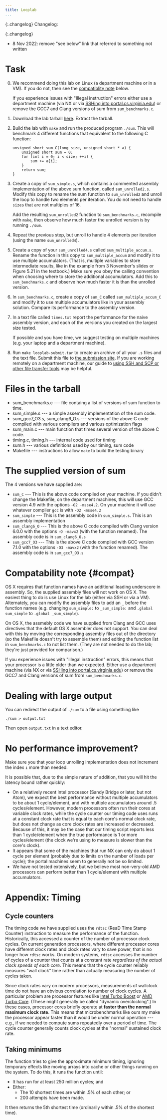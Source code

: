 ```yaml
---
title: Looplab
...
```


{:.changelog}
Changelog:

{:.changelog}
*  8 Nov 2022: remove "see below" link that referred to something not written

# Task

0.  We recommend doing this lab on Linux (a department machine or in a VM). If you do not, then
    see the [compatiblity note](#compat) below.
    
    If you experience issues with "Illegal instruction" errors either use a department machine
    (via NX or via [SSHing into portal.cs.virginia.edu](sshscp.html)) or remove the GCC7 and Clang
    versions of sum from `sum_benchmarks.c`.

1.  Download the lab tarball [here](files/looplab.tar). Extract the tarball.

2.  Build the lab with `make` and run the produced program `./sum`. This will
    benchmark 4 different functions that equivalent to the following C function:

        unsigned short sum_C(long size, unsigned short * a) {
            unsigned short sum = 0;
            for (int i = 0; i < size; ++i) {
                sum += a[i];
            }
            return sum;
        }

3.  Create a copy of `sum_simple.s`, which contains a commented assembly implementation of
    the above sum function, called `sum_unrolled2.s`.
    Modify this copy to rename
    the sum function to `sum_unrolled2` and unroll the loop to
    handle two elements per iteration. You do not need to handle
    `size`s that are not multiples of 16.

    Add the resulting `sum_unrolled2` function to `sum_benchmarks.c`,
    recompile with `make`, then observe how much faster the unrolled version
    is by running `./sum`.

4.  Repeat the previous step, but unroll to handle 4 elements per iteration (using the name `sum_unrolled4`).

5.  Create a copy of your `sum_unrolled4.s` called `sum_multiple_accum.s`. Rename
    the function in this copy to `sum_multiple_accum` and modify it to use multiple accumulators.
    (That is, multiple variables to store intermediate results, like in the example from 3 November's slides
    or Figure 5.21 in the textbook.)
    Make sure you obey the calling convention when choosing where to store
    the additional accumulators.
    Add this to `sum_benchmarks.c` and observe how much faster it is than the
    unrolled version.

6.  In `sum_benchmarks.c`, create a copy of `sum_C` called `sum_multiple_accum_C` and modify it to use 
    multiple accumulators like in your assembly solution. Compare its performance to the assembly
    version.

7.  In a text file called `times.txt` report the performance for the naive assembly version,
    and each of the versions you created on the largest size tested.

    If possible and you have time, we suggest testing on multiple machines (e.g. your laptop and a department machine).

8.  Run `make looplab-submit.tar` to create an archive of all your `.s` files and the text file. Submit
    this file to [the submission site]({site.submit_site}}). If you are working remotely
    on a department machine, our guide to [using SSH and SCP or other file transfer tools](sshscp.html) may be
    helpful.

# Files in the tarball

*  sum_benchmarks.c --- file containg a list of versions of sum function to time.
*  sum_simple.s --- a simple assembly implementation of the sum code.
*  sum_gcc7_O3.s, sum_clang6_O.s --- versions of the above C code compiled with
   various compilers and various optimization flags
*  sum_main.c --- main function that times several version of the above C code.
*  timing.c, timing.h --- internal code used for timing
*  sum.h --- various definitions used by our timing, sum code
*  Makefile --- instructions to allow `make` to build the testing binary

# The supplied version of sum

The 4 versions we have supplied are:

*  `sum_C` --- This is the above code compiled on your machine. If you didn't change the Makefile, on the department machines, this will use GCC version 4.9 with the options `-O2 -msse4.2`. On your machine it will use whatever compiler `gcc` is with `-O2 -msse4.2`
*  `sum_simple` --- This is the assembly code in `sum_simple.s`. This is an assembly implementation
*  `sum_clang6_O` --- This is the above C code compiled with Clang version 6.0.0 with the options `-O -mavx2` (with the function renamed). The assembly code is in `sum_clang6_O.s`
*  `sum_gcc7_O3` --- This is the above C code compiled with GCC version 7.1.0 with the options `-O3 -mavx2` (with the function renamed). The assembly code is in `sum_gcc7_O3.s`

# Compatability note {#compat}

OS X requires that function names have an additional leading underscore in assembly. So, the supplied assembly files will not work on OS X. The easiest thing to do is use Linux for the lab (either via SSH or via a VM). Alternately, you can modify the assembly files to add an `_` before the function names (e.g. changing `sum_simple:` to `_sum_simple:` and `.global sum_simple` to `.global _sum_simple`).

On OS X, the assmebly code we have supplied from Clang and GCC uses directives that the default OS X assembler does not support. You can deal with this by moving the corresponding assembly files out of the directory (so the Makefile doesn't try to assemble them) and editing the function list in `sum_benchmarks.c` to not list them. (They are not needed to do the lab; they're just provided for comparison.)

If you experience issues with "Illegal instruction" errors, this means that your processor is a little older than we expected.
Either use a department machine (via NX or via [SSHing into portal.cs.virginia.edu](sshscp.html)) or remove the GCC7 and Clang
versions of sum from `sum_benchmarks.c`.

# Dealing with large output

You can redirect the output of `./sum` to a file using something like

    ./sum > output.txt

Then open `output.txt` in a text editor.

# No performance improvement?

Make sure you that your loop unrolling implementation does not increment the index `i` more than needed.

It is possible that, due to the simple nature of addition, that you will hit the latency bound rather quickly:
-  On a relatively recent Intel processor (Sandy Bridge or later, but not Atom), we expect the best performance without multiple accumulators to be about 1 cycle/element, and with multiple accumulators around .5 cycles/element. However, modern processors often run their cores at variable clock rates, while the cycle counter our timing code uses runs at a constant clock rate that is equal to each core's normal clock rate, but does not change as core clock rates are increased or decreased. Because of this, it may be the case that our timing script reports less than 1 cycle/element when the true performance is 1 or more cycles/element (the clock we're using to measure is slower than the core's clock).
-  It appears that some of the machines that run NX can only do about 1 cycle per element (probably due to limits on the number of loads per cycle); the portal machines seem to generally not be so limited.
-  We have not tested extensively, but we believe most non-very-old AMD processors can perform better than 1 cycle/element with multiple accumulators.

# Appendix: Timing

## Cycle counters

The timing code we have supplied uses the `rdtsc` (ReaD Time Stamp Counter) instruction to measure the performance
of the function. Historically, this accessed a counter of the number of processor clock cycles. On current generation
processors, where different processor cores have different clock rates and clock rates vary to save power,
that is no longer how `rdtsc` works. On modern systems, `rdtsc` accesses the number of cycles of a counter that
counts at a constant rate *regardless of the actual clock speeds of each core*. This means that the cycle counter
reliably measures "wall clock" time rather than actually measuring the number of cycles taken.

Since clock rates vary on modern processors, measurements of wallclock time do not have an obvious correlation
to number of clock cycles. A particular problem are processor features like
[Intel Turbo Boost](https://en.wikipedia.org/wiki/Intel_Turbo_Boost) or
[AMD Turbo Core](https://en.wikipedia.org/wiki/AMD_Turbo_Core). (These might generally
be called "dynamic overclocking".)
In these cases, processor cores briefly
operate at **faster than the normal maximum clock rate**. This means that microbenchmarks like ours my make
the processor appear faster than it would be under normal operation --- e.g., if we needed to compute sums repeatedly
over a period of time. The cycle counter generally counts clock cycles at the "normal" sustained clock rate.

## Taking minimums 

The function tries to give the approximate minimum timing, ignoring temporary effects like moving
arrays into cache or other things running on the system. To do this, it runs the function until:

-  It has run for at least 250 million cycles; and
-  Either:
    -  The 10 shortest times are within .5% of each other; or
    -  200 attempts have been made.

It then returns the 5th shortest time (ordinarily within .5% of the shortest time).

